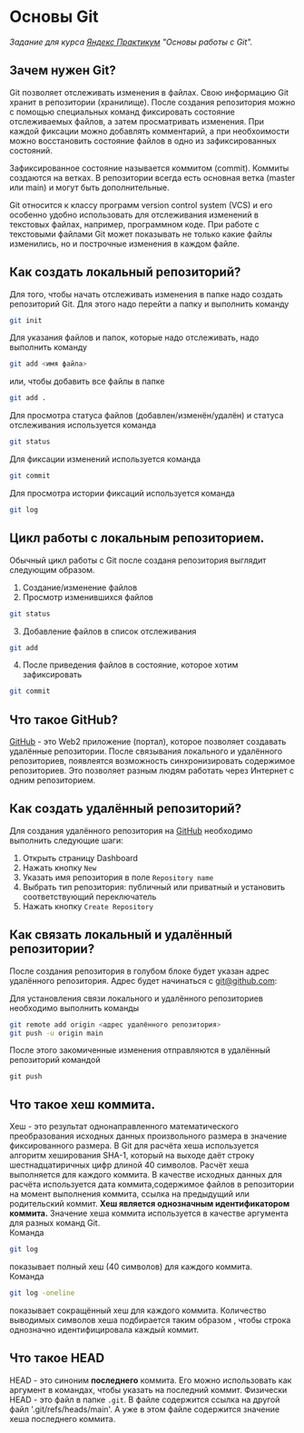 # Основы Git
*Задание для курса [Яндекс Практикум](https://practicum.yandex.ru/) "Основы работы с Git".*
## Зачем нужен Git?
Git позволяет отслеживать изменения в файлах. Свою информацию Git хранит в репозитории (хранилище).
После создания репозитория можно с помощью специальных команд фиксировать состояние отслеживаемых файлов, а затем просматривать изменения. При каждой фиксации можно добавлять комментарий, а при необхоимости можно восстановить состояние файлов в одно из зафиксированных состояний.

Зафиксированное состояние называется коммитом (commit). Коммиты создаются на ветках. В репозитории всегда есть основная ветка (master или main) и могут быть дополнительные.

Git относится к классу программ version control system (VCS) и его особенно удобно использовать для отслеживания изменений в текстовых файлах, например, программном коде. При работе с текстовыми файлами Git может показывать не только какие файлы изменились, но и построчные изменения в каждом файле.
## Как создать локальный репозиторий?
Для того, чтобы начать отслеживать изменения в папке надо создать репозиторий Git. Для этого надо перейти а папку и выполнить команду
``` bash
git init
```
Для указания файлов и папок, которые надо отслеживать, надо выполнить команду
``` bash
git add <имя файла>
```
или, чтобы добавить все файлы в папке
``` bash
git add .
```
Для просмотра статуса файлов (добавлен/изменён/удалён) и статуса отслеживания используется команда
``` bash
git status
```
Для фиксации изменений используется команда
``` bash
git commit
```
Для просмотра истории фиксаций используется команда
```bash
git log
```
## Цикл работы с локальным репозиторием.
Обычный цикл работы с Git после созданя репозитория выглядит следующим образом.
1. Создание/изменение файлов
2. Просмотр изменившихся файлов
``` bash
git status
```
3. Добавление файлов в список отслеживания
``` bash
git add 
```
4. После приведения файлов в состояние, которое хотим зафиксировать
``` bash
git commit
```
## Что такое GitHub?
[GitHub](https://github.com/) - это Web2 приложение (портал), которое позволяет создавать удалённые репозитории. 
После связывания локального и удалённого репозиториев, появлеятся возможность синхронизировать содержимое репозиториев. Это позволяет разным людям работать через Интернет с одним репозиторием. 
## Как создать удалённый репозиторий?
Для создания удалённого репозитория на [GitHub](https://github.com/) необходимо выполнить следующие шаги:
1. Открыть страницу Dashboard
2. Нажать кнопку `New`
3. Указать имя репозитория в поле `Repository name`
4. Выбрать тип репозитория: публичный или приватный и установить соответствующий переключатель
5. Нажать кнопку `Create Repository`
## Как связать локальный и удалённый репозитории?
После создания репозитория в голубом блоке будет указан адрес удалённого репозитория. Адрес будет начинаться с git@github.com:

Для установления связи локального и удалённого репозиториев необходимо выполнить команды
``` bash
git remote add origin <адрес удалённого репозитория>
git push -u origin main
```
После этого закомиченные изменения отправляются в удалённый репозиторий командой 
```
git push
```
## Что такое хеш коммита.
Хеш - это результат однонаправленного математического преобразования исходных данных произвольного размера в значение фиксированного размера. В Git для расчёта хеша используется алгоритм хеширования SHA-1, который на выходе даёт строку шестнадцатиричных цифр длиной 40 символов.
Расчёт хеша выполняется для каждого коммита. В качестве исходных данных для расчёта используется дата коммита,содержимое файлов в репозитории на момент выполнения коммита, ссылка на предыдущий или родительский коммит.
**Хеш является однозначным идентификатором коммита.** Значение хеша коммита используется в качестве аргумента для разных команд Git.  
Команда 
``` bash
git log
```
показывает полный хеш (40 символов) для каждого коммита.  
Команда 
``` bash
git log -oneline
```
показывает сокращённый хеш для каждого коммита. Количество выводимых символов хеша подбирается таким образом
, чтобы строка однозначно идентифицировала каждый коммит.
## Что такое HEAD 
HEAD - это синоним **последнего** коммита. Его можно использовать как аргумент в командах, чтобы указать на последний коммит.
Физически HEAD - это файл в папке `.git`. В файле содержится ссылка на другой файл '.git/refs/heads/main'. А уже в этом файле содержится значение хеша последнего коммита.

